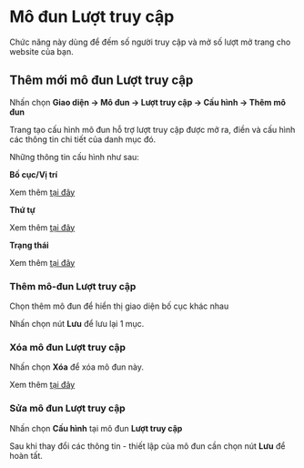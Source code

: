 
# Mô đun Lượt truy cập

Chức năng này dùng để đếm số người truy cập và mở số lượt mở trang cho website của bạn.

## Thêm mới mô đun Lượt truy cập

Nhấn chọn **Giao diện -> Mô đun -> Lượt truy cập -> Cấu hình -> Thêm mô đun**

Trang tạo cấu hình mô đun hỗ trợ lượt truy cập được mở ra, điền và cấu hình các thông tin chi tiết của danh mục đó.

Những thông tin cấu hình như sau:

**Bố cục/Vị trí**

Xem thêm [tại đây](https://mkmate.osd.vn/docs/common/logic#b%E1%BB%91-c%E1%BB%A5c-v%C3%A0-v%E1%BB%8B-tr%C3%AD)

**Thứ tự**

Xem thêm [tại đây](https://mkmate.osd.vn/docs/common/logic/#th%E1%BB%A9-t%E1%BB%B1-s%E1%BA%AFp-x%E1%BA%BFp-l%C3%A0-s%E1%BB%91-ch%E1%BB%89-%C4%91%E1%BB%8Bnh)

**Trạng thái**

Xem thêm [tại đây](https://mkmate.osd.vn/docs/common/logic/#tr%E1%BA%A1ng-th%C3%A1i)

### Thêm mô-đun Lượt truy cập

Chọn thêm mô đun để hiển thị giao diện bố cục khác nhau

Nhấn chọn nút **Lưu** để lưu lại 1 mục.

### Xóa mô đun Lượt truy cập

Nhấn chọn **Xóa** để xóa mô đun này.

Xem thêm [tại đây](https://mkmate.osd.vn/docs/common/logic#x%C3%B3a-c%C3%A1c-m%E1%BB%A5c-c%C3%A1c-th%C3%A0nh-ph%E1%BA%A7n-th%C3%B4ng-tin)

### Sửa mô đun Lượt truy cập

Nhấn chọn **Cấu hình** tại mô đun **Lượt truy cập**

Sau khi thay đổi các thông tin - thiết lập của mô đun cần chọn nút **Lưu** để hoàn tất.



